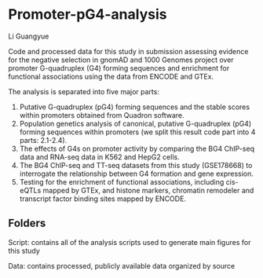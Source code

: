 # Promoter-pG4-analysis
Li Guangyue

Code and processed data for this study in submission assessing evidence for the negative selection in gnomAD and 1000 Genomes project over promoter G-quadruplex (G4) forming sequences and enrichment for functional associations using the data from ENCODE and GTEx.

The analysis is separated into five major parts:

1. Putative G-quadruplex (pG4) forming sequences and the stable scores within promoters obtained from Quadron software.
2. Population genetics analysis of canonical, putative G-quadruplex (pG4) forming sequences within promoters (we split this result code part into 4 parts: 2.1-2.4).
3. The effects of G4s on promoter activity by comparing the BG4 ChIP-seq data and RNA-seq data in K562 and HepG2 cells.
4. The BG4 ChIP-seq and TT-seq datasets from this study (GSE178668) to interrogate the relationship between G4 formation and gene expression.
5. Testing for the enrichment of functional associations, including cis-eQTLs mapped by GTEx, and histone markers, chromatin remodeler and transcript factor binding sites mapped by ENCODE.

## Folders

Script: contains all of the analysis scripts used to generate main figures for this study

Data: contains processed, publicly available data organized by source

